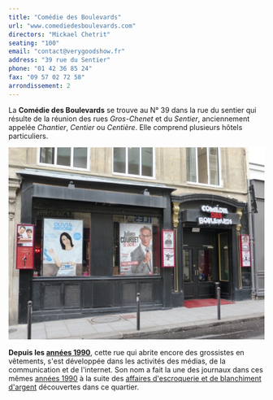 ```yaml
---
title: "Comédie des Boulevards"
url: "www.comediedesboulevards.com"
directors: "Mickael Chetrit"
seating: "100"
email: "contact@verygoodshow.fr"
address: "39 rue du Sentier"
phone: "01 42 36 85 24"
fax: "09 57 02 72 58"
arrondissement: 2
---
```


La **Comédie des Boulevards** se trouve au N° 39 dans la rue du sentier qui résulte de la réunion des rues *Gros-Chenet* et du *Sentier*, anciennement appelée *Chantier*, *Centier* ou *Centière*. Elle comprend plusieurs hôtels particuliers.

![Comédie des Boulevards](../images/2eme/comedie-des-boulevards/comedie-des-boulevards.png)

**Depuis les [années 1990](fr.wikipedia.org/wiki/Ann%C3%A9es_1990 "Années 1990")**, cette rue qui abrite encore des grossistes en vêtements, s'est développée dans les activités des médias, de la communication et de l'internet. Son nom a fait la une des journaux dans ces mêmes [années 1990](fr.wikipedia.org/wiki/Ann%C3%A9es_1990 "Années 1990") à la suite des [affaires d'escroquerie et de blanchiment d'argent](fr.wikipedia.org/wiki/Affaire_du_Sentier_II "Affaire du Sentier II") découvertes dans ce quartier.